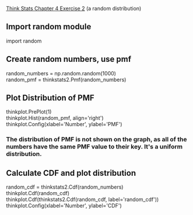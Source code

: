 [Think Stats Chapter 4 Exercise 2](http://greenteapress.com/thinkstats2/html/thinkstats2005.html#toc41) (a random distribution)


## Import random module
import random  

## Create random numbers, use pmf 
random_numbers = np.random.random(1000)  
random_pmf = thinkstats2.Pmf(random_numbers)  

## Plot Distribution of PMF
thinkplot.PrePlot(1)  
thinkplot.Hist(random_pmf, align='right')  
thinkplot.Config(xlabel='Number', ylabel='PMF')  
### The distribution of PMF is not shown on the graph, as all of the numbers have the same PMF value to their key. It's a uniform distribution.

## Calculate CDF and plot distribution 
random_cdf = thinkstats2.Cdf(random_numbers)  
thinkplot.Cdf(random_cdf)  
thinkplot.Cdf(thinkstats2.Cdf(random_cdf, label='random_cdf'))  
thinkplot.Config(xlabel='Number', ylabel='CDF')  
